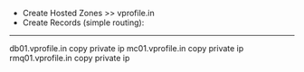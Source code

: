 * Create Hosted Zones >> vprofile.in
* Create Records (simple routing):
---
db01.vprofile.in copy private ip
mc01.vprofile.in copy private ip
rmq01.vprofile.in copy private ip